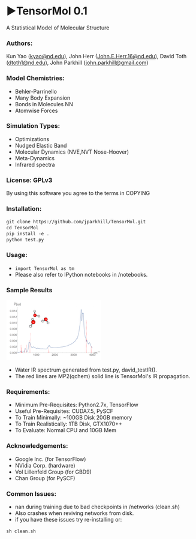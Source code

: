 # &#9658;TensorMol 0.1
A Statistical Model of Molecular Structure

### Authors:
 Kun Yao (kyao@nd.edu), John Herr (John.E.Herr.16@nd.edu),
 David Toth (dtoth1@nd.edu), John Parkhill (john.parkhill@gmail.com)

### Model Chemistries:
 - Behler-Parrinello
 - Many Body Expansion
 - Bonds in Molecules NN
 - Atomwise Forces

### Simulation Types:
 - Optimizations
 - Nudged Elastic Band
 - Molecular Dynamics (NVE,NVT Nose-Hoover)
 - Meta-Dynamics
 - Infrared spectra

### License: GPLv3
By using this software you agree to the terms in COPYING

### Installation:
```
git clone https://github.com/jparkhill/TensorMol.git
cd TensorMol
pip install -e .
python test.py
```

### Usage:
 - ```import TensorMol as tm```
 - Please also refer to IPython notebooks in /notebooks.

### Sample Results
![](water.png)

- Water IR spectrum generated from test.py, david_testIR().
- The red lines are MP2(qchem) solid line is TensorMol's IR propagation.

### Requirements:
- Minimum Pre-Requisites: Python2.7x, TensorFlow
- Useful Pre-Requisites: CUDA7.5, PySCF
- To Train Minimally: ~100GB Disk 20GB memory
- To Train Realistically: 1TB Disk, GTX1070++
- To Evaluate: Normal CPU and 10GB Mem

### Acknowledgements:
 - Google Inc. (for TensorFlow)
 - NVidia Corp. (hardware)
 - Vol Lillenfeld Group (for GBD9)
 - Chan Group (for PySCF)

### Common Issues:
- nan during training due to bad checkpoints in /networks (clean.sh)
- Also crashes when reviving networks from disk.
- if you have these issues try re-installing or:

```
sh clean.sh
```
